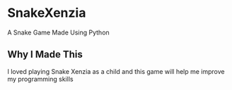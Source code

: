 # SnakeXenzia
A Snake Game Made Using Python

## Why I Made This
I loved playing Snake Xenzia as a child and this game will help me improve my programming skills
